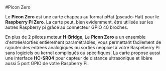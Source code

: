 <!--
---
name: Picon Zero
class: board
type: moteur
formfactor: pHAT
image: '4tronix-picon-zero.png'
manufacturer: 4tronix
description: Une carte de contrôle de robot pour le Raspberry Pi
url: http://4tronix.co.uk/piconzero/
buy: http://4tronix.co.uk/store/index.php?rt=product/product&product_id=552
pincount: 40
eeprom: no
power:
  '2':
ground:
  '6':
  '9':
  '14':
  '20':
  '25':
  '30':
  '34':
  '39':
pin:
  '3':
    mode: i2c
  '5':
    mode: i2c
  '38':
    name: Ultrasonic
    mode: input/output
i2c:
  '0x22':
    name: PiconZero
    device: ATMega328
-->
#Picon Zero

Le **Picon Zero** est une carte chapeau au format pHat (pseudo-Hat) pour le **Raspberry Pi Zero**. La carte peut, bien evidemment, être utilisée sur les autres Raspberry pi grâce au connecteur GPIO 40 broches.

En plus de 2 pilotes moteur **H-Bridge**, Le **Picon Zero** a un ensemble d'entrée/sorties entièrement paramétrables, vous permettant facilement de rajouter des entrées analogiques ou sorties neopixel à votre Raspeberry Pi sans logiciels ou kernel compliqués ou spécifiques. La carte propose aussi une interface **HC-SR04** pour capteur de distance ultrasonique et libère aussi 5 port GPIO de votre Raspberry Pi.
